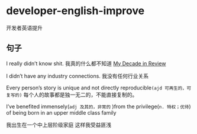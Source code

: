 
# developer-english-improve
开发者英语提升


## 句子

I really didn’t know shit. 我真的什么都不知道 [My Decade in Review](https://overreacted.io/my-decade-in-review/)

I didn’t have any industry connections. 我没有任何行业关系

Every person’s story is unique and not directly reproducible```(ajd 可再生的，可复写的)``` 每个人的故事都是独一无二的，不能直接复制的。

I’ve benefited immensely(```adj 及其的，非常的``` )from the privilege(```n. 特权；优待```) of being born in an upper middle class family 

我出生在一个中上层阶级家庭 这样我受益匪浅
